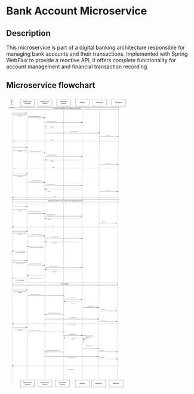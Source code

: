 # Bank Account Microservice

## Description
This microservice is part of a digital banking architecture responsible for managing bank accounts and their transactions. Implemented with Spring WebFlux to provide a reactive API, it offers complete functionality for account management and financial transaction recording.

## Microservice flowchart

![img.png](img.png)